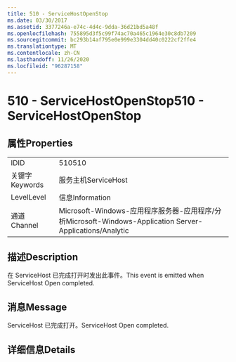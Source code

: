```yaml
---
title: 510 - ServiceHostOpenStop
ms.date: 03/30/2017
ms.assetid: 3377246a-e74c-4d4c-9dda-36d21bd5a48f
ms.openlocfilehash: 755895d3f5c99f74ac70a465c1964e30c8db7209
ms.sourcegitcommit: bc293b14af795e0e999e3304dd40c0222cf2ffe4
ms.translationtype: MT
ms.contentlocale: zh-CN
ms.lasthandoff: 11/26/2020
ms.locfileid: "96287158"
---
```

# <a name="510---servicehostopenstop"></a><span data-ttu-id="37a0a-102">510 - ServiceHostOpenStop</span><span class="sxs-lookup"><span data-stu-id="37a0a-102">510 - ServiceHostOpenStop</span></span>

## <a name="properties"></a><span data-ttu-id="37a0a-103">属性</span><span class="sxs-lookup"><span data-stu-id="37a0a-103">Properties</span></span>  
  
|||  
|-|-|  
|<span data-ttu-id="37a0a-104">ID</span><span class="sxs-lookup"><span data-stu-id="37a0a-104">ID</span></span>|<span data-ttu-id="37a0a-105">510</span><span class="sxs-lookup"><span data-stu-id="37a0a-105">510</span></span>|  
|<span data-ttu-id="37a0a-106">关键字</span><span class="sxs-lookup"><span data-stu-id="37a0a-106">Keywords</span></span>|<span data-ttu-id="37a0a-107">服务主机</span><span class="sxs-lookup"><span data-stu-id="37a0a-107">ServiceHost</span></span>|  
|<span data-ttu-id="37a0a-108">Level</span><span class="sxs-lookup"><span data-stu-id="37a0a-108">Level</span></span>|<span data-ttu-id="37a0a-109">信息</span><span class="sxs-lookup"><span data-stu-id="37a0a-109">Information</span></span>|  
|<span data-ttu-id="37a0a-110">通道</span><span class="sxs-lookup"><span data-stu-id="37a0a-110">Channel</span></span>|<span data-ttu-id="37a0a-111">Microsoft-Windows-应用程序服务器-应用程序/分析</span><span class="sxs-lookup"><span data-stu-id="37a0a-111">Microsoft-Windows-Application Server-Applications/Analytic</span></span>|  
  
## <a name="description"></a><span data-ttu-id="37a0a-112">描述</span><span class="sxs-lookup"><span data-stu-id="37a0a-112">Description</span></span>  

 <span data-ttu-id="37a0a-113">在 ServiceHost 已完成打开时发出此事件。</span><span class="sxs-lookup"><span data-stu-id="37a0a-113">This event is emitted when ServiceHost Open completed.</span></span>  
  
## <a name="message"></a><span data-ttu-id="37a0a-114">消息</span><span class="sxs-lookup"><span data-stu-id="37a0a-114">Message</span></span>  

 <span data-ttu-id="37a0a-115">ServiceHost 已完成打开。</span><span class="sxs-lookup"><span data-stu-id="37a0a-115">ServiceHost Open completed.</span></span>  
  
## <a name="details"></a><span data-ttu-id="37a0a-116">详细信息</span><span class="sxs-lookup"><span data-stu-id="37a0a-116">Details</span></span>
